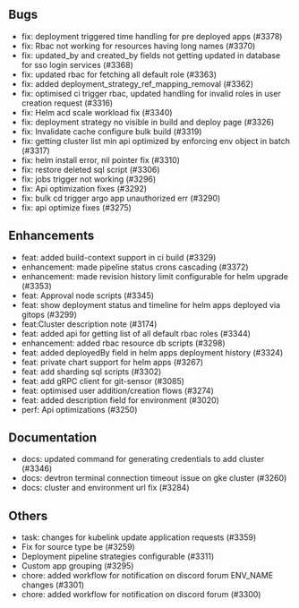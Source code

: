 ## Bugs
- fix: deployment triggered time handling for pre deployed apps (#3378)
- fix: Rbac not working for resources having long names (#3370)
- fix: updated_by and created_by fields not getting updated in database for sso login services (#3368)
- fix: updated rbac for fetching all default role (#3363)
- fix: added deployment_strategy_ref_mapping_removal (#3362)
- fix: optimised ci trigger rbac, updated handling for invalid roles in user creation request (#3316)
- fix: Helm acd scale workload fix (#3340)
- fix: deployment strategy no visible in build and deploy page (#3326)
- fix: Invalidate cache configure bulk build (#3319)
- fix: getting cluster list min api optimized by enforcing env object in batch (#3317)
- fix: helm install error, nil pointer fix (#3310)
- fix: restore deleted sql script (#3306)
- fix: jobs trigger not working (#3296)
- fix: Api optimization fixes (#3292)
- fix: bulk cd trigger argo app unauthorized err (#3290)
- fix: api optimize fixes (#3275)
## Enhancements
- feat: added build-context support in ci build (#3329)
- enhancement: made pipeline status crons cascading (#3372)
- enhancement: made revision history limit configurable for helm upgrade (#3353)
- feat: Approval node scripts (#3345)
- feat: show deployment status and timeline for helm apps deployed via gitops (#3299)
- feat:Cluster description note (#3174)
- feat: added api for getting list of all default rbac roles (#3344)
- enhancement: added rbac resource db scripts (#3298)
- feat: added deployedBy field in helm apps deployment history (#3324)
- feat: private chart support for helm apps (#3267)
- feat: add sharding sql scripts (#3302)
- feat: add gRPC client for git-sensor (#3085)
- feat: optimised user addition/creation flows (#3274)
- feat: added description field for environment  (#3020)
- perf: Api optimizations (#3250)
## Documentation
- docs: updated command for generating credentials to add cluster (#3346)
- docs: devtron terminal connection timeout issue on gke cluster (#3260)
- docs: cluster and environment url fix (#3284)
## Others
- task: changes for kubelink update application requests (#3359)
- Fix for source type be (#3259)
- Deployment pipeline strategies configurable (#3311)
- Custom app grouping  (#3295)
- chore: added workflow for notification on discord forum ENV_NAME changes (#3301)
- chore: added workflow for notification on discord forum (#3300)
